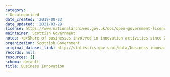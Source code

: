 ```yaml
---
category:
- Uncategorised
date_created: '2019-08-23'
date_updated: '2021-03-29'
license: https://www.nationalarchives.gov.uk/doc/open-government-licence/version/3/
maintainer: Scottish Government
notes: <p>Share of businesses involved in innovation activities since 2010-2012</p>
organization: Scottish Government
original_dataset_link: http://statistics.gov.scot/data/business-innovation
records: null
resources: []
schema: default
title: Business Innovation
---
```

